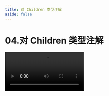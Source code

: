 ```yaml
---
title: 对 Children 类型注解
aside: false
---
```


# 04.对 Children 类型注解

<video autoplay src="http://qn.chinavanes.com/interview/react-interview/04.对 Children 类型注解.mp4" controls controlsList="nodownload" width="50%"/>

